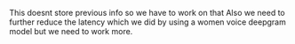This doesnt store previous info so we have to work on that
Also we need to further reduce the latency
which we did by using a women voice deepgram model but we need to work more.
